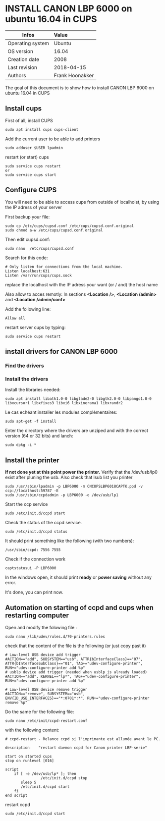 # INSTALL CANON LBP 6000 on ubuntu 16.04 in CUPS

| Infos           | Value          |
| ----------------|:---------------|
| Operating system| Ubuntu         |
| OS version      | 16.04          |
| Creation date   | 2008           |
| Last revision   | 2018-04-15     |
| Authors         | Frank Hoonakker|

The goal of this document is to show how to install CANON LBP 6000 on ubuntu 16.04 in CUPS

## Install cups

First of all, install CUPS

```
sudo apt install cups cups-client
```

Add the current user to be able to add printers

```
sudo adduser $USER lpadmin
```

restart (or start) cups
```
sudo service cups restart
or
sudo service cups start
```

## Configure CUPS

You will need to be able to access cups from outside of localhoist, by using the IP adress of your server

First backup your file:
```
sudo cp /etc/cups/cupsd.conf /etc/cups/cupsd.conf.original
sudo chmod a-w /etc/cups/cupsd.conf.original
```

Then edit cupsd.conf:
```
sudo nano  /etc/cups/cupsd.conf
```

Search for this code:
```
# Only listen for connections from the local machine.
Listen localhost:631
Listen /var/run/cups/cups.sock
```

replace the localhost with the IP adress your want (or / and) the host name

Also allow to acces remotly:
In sections **\<Location />**, **\<Location /admin>** and **\<Location /admin/conf>**

Add the following line:
```
Allow all
```

restart server cups by typing:
```
sudo service cups restart
```

## install drivers for CANON LBP 6000

### Find the drivers


### Install the drivers

Install the libraries needed:
```
sudo apt install libatk1.0-0 libglade2-0 libgtk2.0-0 libpango1.0-0 libxcursor1 libxfixes3 libxi6 libxinerama1 libxrandr2
```


Le cas echéant installer les modules complémentaires: 
```
sudo apt-get -f install
```


Enter the directory where the drivers are unziped and with the correct version (64 or 32 bits) and lanch:

```
sudo dpkg -i *
```

## Install the printer

**If not done yet at this point power the printer.**
Verify that the /dev/usb/lp0 exist after pluning the usb. Also check that lsub list you printer

```
sudo /usr/sbin/lpadmin -p LBP6000 -m CNCUPSLBP6018CAPTK.ppd -v ccp://localhost:59787 -E
sudo /usr/sbin/ccpdadmin -p LBP6000 -o /dev/usb/lp1
````


Start the ccp service


```
sudo /etc/init.d/ccpd start
```

Check the status of the ccpd service.

```
sudo /etc/init.d/ccpd status
```

It should print something like the following (with two numbers):
```
/usr/sbin/ccpd: 7556 7555

```

Check if the connection work

```
captstatusui -P LBP6000
```

In the windows open, it should print **ready** or **power saving** without any error.

It's done, you can print now.

## Automation on starting of ccpd and cups when restarting computer

 Open and modify the folowing file :

 ```
 sudo nano /lib/udev/rules.d/70-printers.rules
 ```

 check that the content of the file is the following (or just copy past it)

 ```
 # Low-level USB device add trigger
 #ACTION=="add", SUBSYSTEM=="usb", ATTR{bInterfaceClass}=="07", ATTR{bInterfaceSubClass}=="01", TAG+="udev-configure-printer", RUN+="udev-configure-printer add %p"
 # usblp device add trigger (needed when usblp is already loaded)
 #ACTION=="add", KERNEL=="lp*", TAG+="udev-configure-printer", RUN+="udev-configure-printer add %p"

 # Low-level USB device remove trigger
 #ACTION=="remove", SUBSYSTEM=="usb", ENV{ID_USB_INTERFACES}=="*:0701*:*", RUN+="udev-configure-printer remove %p"
 ```

 Do the same for the following file:

 ```
 sudo nano /etc/init/ccpd-restart.conf
 ```

 with the following content:

 ```
 # ccpd-restart - Relance ccpd si l'imprimante est allumée avant le PC.

 description    "restart daemon ccpd for Canon printer LBP-serie"

 start on started cups
 stop on runlevel [016]

 script
     if [ -e /dev/usb/lp* ]; then
                 /etc/init.d/ccpd stop
 		sleep 5
 		/etc/init.d/ccpd start
     fi
 end script
 ```

 restart ccpd

 ```
 sudo /etc/init.d/ccpd start
 ```



